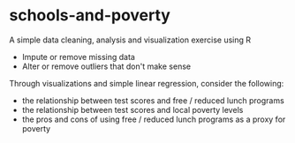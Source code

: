 # schools-and-poverty
A simple data cleaning, analysis and visualization exercise using R

 - Impute or remove missing data
 - Alter or remove outliers that don't make sense
 
 Through visualizations and simple linear regression, consider the following:
 - the relationship between test scores and free / reduced lunch programs
 - the relationship between test scores and local poverty levels
 - the pros and cons of using free / reduced lunch programs as a proxy for poverty
 

